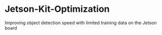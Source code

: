 # Jetson-Kit-Optimization
Improving object detection speed with limited training data on the Jetson board
